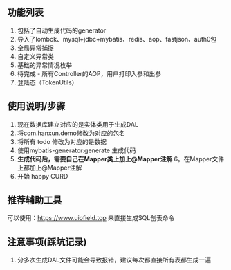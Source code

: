 ## 功能列表
1. 包括了自动生成代码的generator
2. 导入了lombok、mysql+jdbc+mybatis、redis、aop、fastjson、auth0包
3. 全局异常捕捉
4. 自定义异常类
5. 基础的异常情况枚举
6. 待完成 - 所有Controller的AOP，用户打印入参和出参 
7. 登陆态（TokenUtils）
## 使用说明/步骤
1. 现在数据库建立对应的是实体类用于生成DAL
2. 将com.hanxun.demo修改为对应的包名
3. 将所有 todo 修改为对应的是数据
4. 使用mybatis-generator:generate 生成代码
5. **生成代码后，需要自己在Mapper类上加上@Mapper注解**
6。在Mapper文件上都加上@Mapper注解
7. 开始 happy CURD
## 推荐辅助工具
可以使用：https://www.uiofield.top  来直接生成SQL创表命令
## 注意事项(踩坑记录)
1. 分多次生成DAL文件可能会导致报错，建议每次都直接所有表都生成一遍


